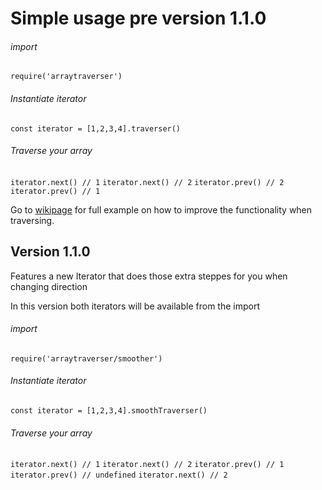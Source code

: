 # Simple usage pre version 1.1.0



###### import

`require('arraytraverser')`

###### Instantiate iterator

`const iterator = [1,2,3,4].traverser()`

###### Traverse your array

`iterator.next() // 1`
`iterator.next() // 2`
`iterator.prev() // 2`
`iterator.prev() // 1`

Go to [wikipage](https://github.com/git-solt/arraytraverser/wiki) for full example on how to improve the functionality when traversing.

## Version 1.1.0

Features a new Iterator that does those extra steppes for you when changing direction

In this version both iterators will be available from the import

###### import 

`require('arraytraverser/smoother')`

###### Instantiate iterator

`const iterator = [1,2,3,4].smoothTraverser()`

###### Traverse your array

`iterator.next() // 1`
`iterator.next() // 2`
`iterator.prev() // 1`
`iterator.prev() // undefined`
`iterator.next() // 2`

